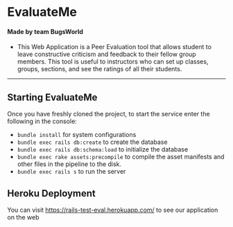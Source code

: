 # EvaluateMe
#### Made by team BugsWorld

* This Web Application is a Peer Evaluation tool that allows student to leave constructive criticism and feedback to their fellow group members. This tool is useful to instructors who can set up classes, groups, sections, and see the ratings of all their students.

***

## Starting EvaluateMe

Once you have freshly cloned the project, to start the service enter the following in the console:  

* `bundle install` for system configurations
* `bundle exec rails db:create` to create the database
* `bundle exec rails db:schema:load` to initialize the database
* `bundle exec rake assets:precompile` to compile the asset manifests and other files in the pipeline to the disk.
* `bundle exec rails s` to run the server

## Heroku Deployment

You can visit https://rails-test-eval.herokuapp.com/ to see our application on the web

